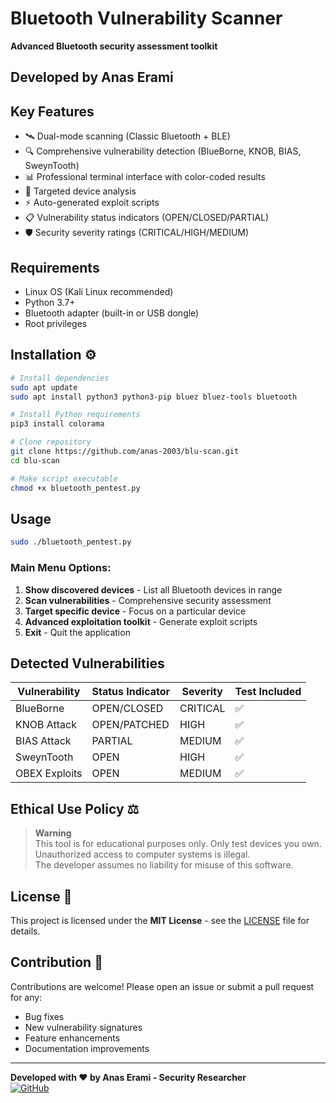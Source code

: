 # Bluetooth Vulnerability Scanner 

**Advanced Bluetooth security assessment toolkit**

## Developed by Anas Erami 

## Key Features 

- 🛰️ Dual-mode scanning (Classic Bluetooth + BLE)
- 🔍 Comprehensive vulnerability detection (BlueBorne, KNOB, BIAS, SweynTooth)
- 📊 Professional terminal interface with color-coded results
- 🎯 Targeted device analysis
- ⚡ Auto-generated exploit scripts
- 📋 Vulnerability status indicators (OPEN/CLOSED/PARTIAL)
- 🛡️ Security severity ratings (CRITICAL/HIGH/MEDIUM)

## Requirements 

- Linux OS (Kali Linux recommended)
- Python 3.7+
- Bluetooth adapter (built-in or USB dongle)
- Root privileges

## Installation ⚙

```bash
# Install dependencies
sudo apt update
sudo apt install python3 python3-pip bluez bluez-tools bluetooth

# Install Python requirements
pip3 install colorama

# Clone repository
git clone https://github.com/anas-2003/blu-scan.git
cd blu-scan

# Make script executable
chmod +x bluetooth_pentest.py
```

## Usage 

```bash
sudo ./bluetooth_pentest.py
```

### Main Menu Options:
1. **Show discovered devices** - List all Bluetooth devices in range
2. **Scan vulnerabilities** - Comprehensive security assessment
3. **Target specific device** - Focus on a particular device
4. **Advanced exploitation toolkit** - Generate exploit scripts
5. **Exit** - Quit the application



## Detected Vulnerabilities 

| Vulnerability  | Status Indicator | Severity | Test Included |
|----------------|------------------|----------|---------------|
| BlueBorne     | OPEN/CLOSED     | CRITICAL | ✅            |
| KNOB Attack   | OPEN/PATCHED    | HIGH     | ✅            |
| BIAS Attack   | PARTIAL         | MEDIUM   | ✅            |
| SweynTooth    | OPEN            | HIGH     | ✅            |
| OBEX Exploits | OPEN            | MEDIUM   | ✅            |

## Ethical Use Policy ⚖️

> **Warning**  
> This tool is for educational purposes only. Only test devices you own.  
> Unauthorized access to computer systems is illegal.  
> The developer assumes no liability for misuse of this software.

## License 📜

This project is licensed under the **MIT License** - see the [LICENSE](LICENSE) file for details.

## Contribution 🤝

Contributions are welcome! Please open an issue or submit a pull request for any:
- Bug fixes
- New vulnerability signatures
- Feature enhancements
- Documentation improvements

---
**Developed with ❤️ by Anas Erami - Security Researcher**  
[![GitHub](https://img.shields.io/badge/GitHub-100000?style=for-the-badge&logo=github&logoColor=white)](https://github.com/anas-2003)
